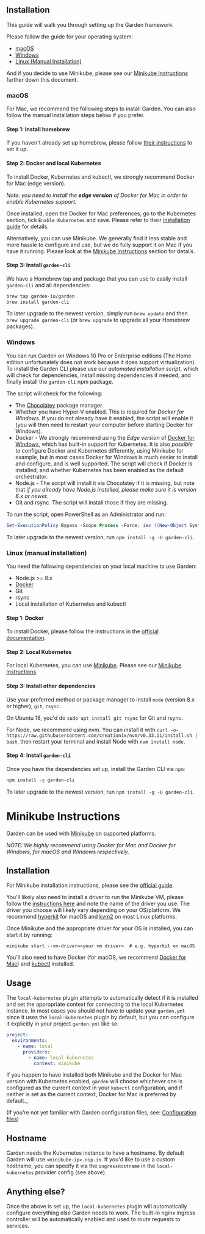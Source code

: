## Installation

This guide will walk you through setting up the Garden framework.

Please follow the guide for your operating system:

* [macOS](#macos)
* [Windows](#windows)
* [Linux (Manual Installation)](#linux-manual-installation)

And if you decide to use Minikube, please see our [Minikube Instructions](#minikube-instructions) further down this 
document.

### macOS

For Mac, we recommend the following steps to install Garden. You can also follow the manual installation
steps below if you prefer.

#### Step 1: Install homebrew

If you haven't already set up homebrew, please follow [their instructions](https://brew.sh/) to set it up.

#### Step 2: Docker and local Kubernetes

To install Docker, Kubernetes and kubectl, we strongly recommend Docker for Mac (edge version).

_Note: you need to install the **edge version** of Docker for Mac in
order to enable Kubernetes support._

Once installed, open the Docker for Mac preferences, go to the Kubernetes section,
tick `Enable Kubernetes` and save. Please refer to their
[installation guide](https://docs.docker.com/engine/installation/) for details.

Alternatively, you can use Minikube. We generally find it less stable and more hassle to
configure and use, but we do fully support it on Mac if you have it running. Please look at the 
[Minikube Instructions](#minikube-instructions) section for details.

#### Step 3: Install `garden-cli`

We have a Homebrew tap and package that you can use to easily install `garden-cli` and all dependencies:

```sh
brew tap garden-io/garden
brew install garden-cli
```

To later upgrade to the newest version, simply run `brew update` and then `brew upgrade garden-cli`
(or `brew upgrade` to upgrade all your Homebrew packages).

### Windows

You can run Garden on Windows 10 Pro or Enterprise editions (The Home edition unfortunately does not work because it
does support virtualization). To install the Garden CLI please use our _automated installation script_, which will
check for dependencies, install missing dependencies if needed, and finally install the `garden-cli` npm package.

The script will check for the following:

* The [Chocolatey](https://chocolatey.org) package manager.
* Whether you have Hyper-V enabled. This is required for _Docker for Windows_. If you do not already have it enabled,
  the script will enable it (you will then need to restart your computer before starting Docker for Windows).
* Docker - We strongly recommend using the _Edge version_ of
  [Docker for Windows](https://www.docker.com/docker-windows), which has built-in support for Kubernetes. It is also
  _possible_ to configure Docker and Kubernetes differently, using Minikube for example, but in most cases
  Docker for Windows is much easier to install and configure, and is well supported. The script will check if Docker is
  installed, and whether Kubernetes has been enabled as the default orchestrator.
* Node.js - The script will install it via Chocolatey if it is missing, but note that _if you already have Node.js
  installed, please make sure it is version 8.x or newer._
* Git and rsync. The script will install those if they are missing.

To run the script, open PowerShell as an Administrator and run:

```PowerShell
Set-ExecutionPolicy Bypass -Scope Process -Force; iex ((New-Object System.Net.WebClient).DownloadString('https://raw.githubusercontent.com/garden-io/garden/master/garden-cli/support/install.ps1'))
```

To later upgrade to the newest version, run `npm install -g -U garden-cli`.

### Linux (manual installation)

You need the following dependencies on your local machine to use Garden:

* Node.js >= 8.x
* [Docker](https://docs.docker.com/)
* Git
* rsync
* Local installation of Kubernetes and kubectl

#### Step 1: Docker

To install Docker, please follow the instructions in the [official documentation](https://docs.docker.com/install/).

#### Step 2: Local Kubernetes

For local Kubernetes, you can use [Minikube](https://github.com/kubernetes/minikube). Please see our 
[Minikube Instructions](#minikube-instructions).

#### Step 3: Install other dependencies

Use your preferred method or package manager to install `node` (version 8.x or higher), `git`, `rsync`.

On Ubuntu 18, you'd do `sudo apt install git rsync` for Git and rsync.

For Node, we recommend using nvm. You can install it with `curl -o- https://raw.githubusercontent.com/creationix/nvm/v0.33.11/install.sh | bash`, then restart your terminal and install Node with `nvm install node`.

#### Step 4: Install `garden-cli`

Once you have the dependencies set up, install the Garden CLI via `npm`:

```sh
npm install -g garden-cli
```

To later upgrade to the newest version, run `npm install -g -U garden-cli`.


# Minikube Instructions

Garden can be used with [Minikube](https://github.com/kubernetes/minikube) on supported platforms.

_NOTE: We highly recommend using Docker for Mac and Docker for Windows, for macOS and Windows respectively._

## Installation

For Minikube installation instructions, please see the [official guide](https://github.com/kubernetes/minikube#installation).

You'll likely also need to install a driver to run the Minikube VM, please follow the
[instructions here](https://github.com/kubernetes/minikube/blob/master/docs/drivers.md)
and note the name of the driver you use. The driver you choose will likely vary depending on your
OS/platform. We recommend [hyperkit](https://github.com/kubernetes/minikube/blob/master/docs/drivers.md#hyperkit-driver)
for macOS and [kvm2](https://github.com/kubernetes/minikube/blob/master/docs/drivers.md#kvm2-driver) on most Linux
platforms.

Once Minikube and the appropriate driver for your OS is installed, you can start it by running:

    minikube start --vm-driver=<your vm driver>  # e.g. hyperkit on macOS

You'll also need to have Docker (for macOS, we recommend [Docker for Mac](https://docs.docker.com/engine/installation/))
and [kubectl](https://kubernetes.io/docs/tasks/tools/install-kubectl/) installed.

## Usage

The `local-kubernetes` plugin attempts to automatically detect if it is installed and set the appropriate context
for connecting to the local Kubernetes instance. In most cases you should not have to update your `garden.yml`
since it uses the `local-kubernetes` plugin by default, but you can configure it explicitly in your project
`garden.yml` like so:

```yaml
project:
  environments:
    - name: local
      providers:
        - name: local-kubernetes
          context: minikube
```

If you happen to have installed both Minikube and the Docker for Mac version with Kubernetes enabled,
`garden` will choose whichever one is configured as the current context in your `kubectl` configuration, and if neither
is set as the current context, Docker for Mac is preferred by default._

(If you're not yet familiar with Garden configuration files, see: [Configuration files](./using-garden/configuration-files.md))

## Hostname

Garden needs the Kubernetes instance to have a hostname. By default Garden will use `<minikube-ip>.nip.io`. If you'd
like to use a custom hostname, you can specify it via the `ingressHostname` in the `local-kubernetes` provider config
(see above).

## Anything else?

Once the above is set up, the `local-kubernetes` plugin will automatically configure everything else Garden needs to
work. The built-in nginx ingress controller will be automatically enabled and used to route requests to services.
